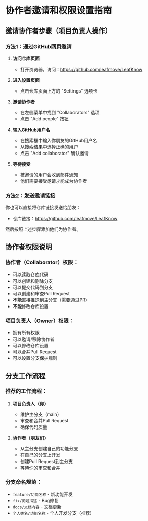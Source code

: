 # 协作者邀请和权限设置指南

## 邀请协作者步骤（项目负责人操作）

### 方法1：通过GitHub网页邀请

1. **访问仓库页面**
   - 打开浏览器，访问：https://github.com/leafmove/LeafKnow

2. **进入设置页面**
   - 点击仓库页面上方的 "Settings" 选项卡

3. **邀请协作者**
   - 在左侧菜单中找到 "Collaborators" 选项
   - 点击 "Add people" 按钮

4. **输入GitHub用户名**
   - 在搜索框中输入你朋友的GitHub用户名
   - 从搜索结果中选择正确的用户
   - 点击 "Add collaborator" 确认邀请

5. **等待接受**
   - 被邀请的用户会收到邮件通知
   - 他们需要接受邀请才能成为协作者

### 方法2：发送邀请链接

你也可以直接将仓库链接发送给朋友：
- 仓库链接：https://github.com/leafmove/LeafKnow

然后按照上述步骤添加他们为协作者。

## 协作者权限说明

### 协作者（Collaborator）权限：
- 可以读取仓库代码
- 可以创建和删除分支
- 可以提交代码到分支
- 可以创建和审查Pull Request
- **不能**直接推送到主分支（需要通过PR）
- **不能**修改仓库设置

### 项目负责人（Owner）权限：
- 拥有所有权限
- 可以邀请/移除协作者
- 可以修改仓库设置
- 可以合并Pull Request
- 可以设置分支保护规则

## 分支工作流程

### 推荐的工作流程：

1. **项目负责人（你）**
   - 维护主分支（main）
   - 审查和合并Pull Request
   - 确保代码质量

2. **协作者（朋友们）**
   - 从主分支创建自己的功能分支
   - 在自己的分支上开发
   - 创建Pull Request到主分支
   - 等待你的审查和合并

### 分支命名规范：
- `feature/功能名称` - 新功能开发
- `fix/问题描述` - Bug修复
- `docs/文档内容` - 文档更新
- `个人姓名/功能名称` - 个人开发分支（推荐）